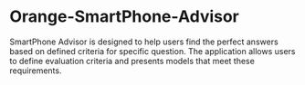 # Orange-SmartPhone-Advisor
SmartPhone Advisor is designed to help users find the perfect answers based on defined criteria for specific question. The application allows users to define evaluation criteria and presents models that meet these requirements.
